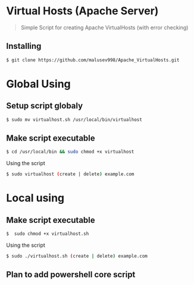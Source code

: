 # Virtual Hosts (Apache Server)
> Simple Script for creating Apache VirtualHosts (with error checking)

## Installing
```bash
$ git clone https://github.com/malusev998/Apache_VirtualHosts.git
```

# Global Using

## Setup script globaly
```bash
$ sudo mv virtualhost.sh /usr/local/bin/virtualhost
```
## Make script executable
```bash
$ cd /usr/local/bin && sudo chmod +x virtualhost
```

Using the script
```bash
$ sudo virtualhost (create | delete) example.com
```

# Local using
## Make script executable
```bash
$  sudo chmod +x virtualhost.sh
```

Using the script
```bash
$ sudo ./virtualhost.sh (create | delete) example.com
```
## Plan to add powershell core script

